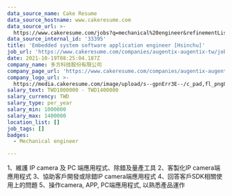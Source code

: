 ```yaml
---
data_source_name: Cake Resume
data_source_hostname: www.cakeresume.com
data_source_url: >-
  https://www.cakeresume.com/jobs?q=mechanical%20engineer&refinementList%5Blang_name%5D%5B0%5D=English&refinementList%5Bsalary_type%5D=per_year&range%5Bsalary_range%5D%5Bmin%5D=1000000&page=3
data_source_internal_id: '33395'
title: 'Embedded system software application engineer [Hsinchu]'
job_url: 'https://www.cakeresume.com/companies/augentix-augentix-tw/jobs/420f07'
date: 2021-10-19T08:25:04.187Z
company_name: 多方科技股份有限公司
company_page_url: 'https://www.cakeresume.com/companies/augentix-augentix-tw'
company_logo_url: >-
  https://media.cakeresume.com/image/upload/s--gpnErr3E--/c_pad,fl_png8,h_200,w_200/v1634629521/puyzzxv8enwlsck8y3sh.png
salary_text: TWD1000000 - TWD1400000
salary_currency: TWD
salary_type: per_year
salary_min: 1000000
salary_max: 1400000
location_list: []
job_tags: []
badges:
  - Mechanical engineer

---
```


1、維護 IP camera 及 PC 端應用程式、除錯及量產工具 2、客製化IP camera端應用程式 3、協助客戶開發或除錯IP camera端應用程式 4、回答客戶SDK相關使用上的問題 5、操作camera, APP, PC端應用程式, 以熟悉產品運作